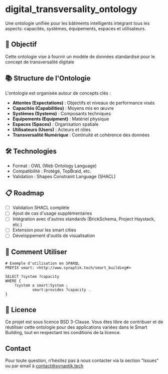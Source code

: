 # digital_transversality_ontology

Une ontologie unifiée pour les bâtiments intelligents intégrant tous les aspects: capacités, systèmes, équipements, espaces et utilisateurs.

## 🎯 Objectif

Cette ontologie vise à fournir un modèle de données standardisé pour le concept de transversalité digitale

## 📚 Structure de l'Ontologie

L'ontologie est organisée autour de concepts clés :
- **Attentes (Expectations)** : Objectifs et niveaux de performance visés
- **Capacités (Capabilities)** : Moyens mis en œuvre
- **Systèmes (Systems)** : Composants techniques
- **Équipements (Equipment)** : Matériel physique
- **Espaces (Spaces)** : Organisation spatiale
- **Utilisateurs (Users)** : Acteurs et rôles
- **Transversalité Numérique** : Continuité et cohérence des données

## 🛠 Technologies

- Format : OWL (Web Ontology Language)
- Compatibilité : Protégé, TopBraid, etc.
- Validation : Shapes Constraint Language (SHACL)


## 📋 Roadmap

- [ ] Validation SHACL complète
- [ ] Ajout de cas d'usage supplémentaires
- [ ] Intégration avec d'autres standards (BrickSchema, Project Haystack, etc.)
- [ ] Extension pour les smart cities
- [ ] Développement d'outils de visualisation

## 🤝 Comment Utiliser

```turtle
# Exemple d'utilisation en SPARQL
PREFIX smart: <http://www.synaptik.tech/smart_building#>

SELECT ?system ?capacity
WHERE {
    ?system a smart:System ;
            smart:provides ?capacity .
}
```

## 📄 Licence

Ce projet est sous licence BSD 3-Clause. Vous êtes libre de contribuer et de réutiliser cette ontologie pour des applications variées dans le Smart Building, tout en respectant les conditions de la licence.


## Contact
Pour toute question, n’hésitez pas à nous contacter via la section "Issues" ou par email à contact@synaptik.tech



